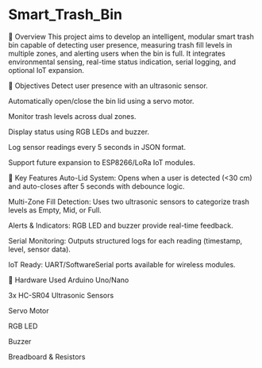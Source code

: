 # Smart_Trash_Bin
📌 Overview
This project aims to develop an intelligent, modular smart trash bin capable of detecting user presence, measuring trash fill levels in multiple zones, and alerting users when the bin is full. It integrates environmental sensing, real-time status indication, serial logging, and optional IoT expansion.

🎯 Objectives
Detect user presence with an ultrasonic sensor.

Automatically open/close the bin lid using a servo motor.

Monitor trash levels across dual zones.

Display status using RGB LEDs and buzzer.

Log sensor readings every 5 seconds in JSON format.

Support future expansion to ESP8266/LoRa IoT modules.

🔌 Key Features
Auto-Lid System: Opens when a user is detected (<30 cm) and auto-closes after 5 seconds with debounce logic.

Multi-Zone Fill Detection: Uses two ultrasonic sensors to categorize trash levels as Empty, Mid, or Full.

Alerts & Indicators: RGB LED and buzzer provide real-time feedback.

Serial Monitoring: Outputs structured logs for each reading (timestamp, level, sensor data).

IoT Ready: UART/SoftwareSerial ports available for wireless modules.

🔩 Hardware Used
Arduino Uno/Nano

3x HC-SR04 Ultrasonic Sensors

Servo Motor

RGB LED

Buzzer

Breadboard & Resistors
